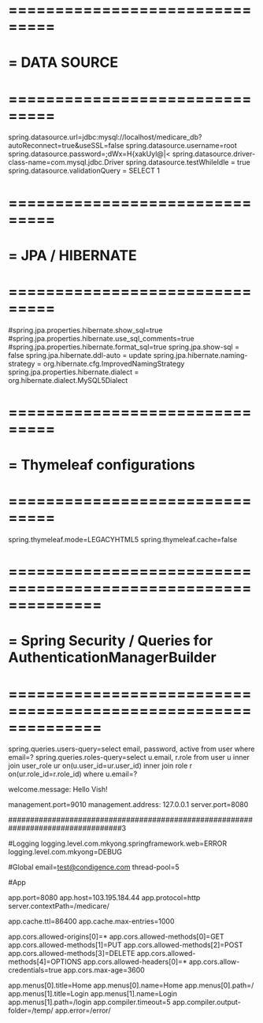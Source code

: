 
# ===============================
# = DATA SOURCE
# ===============================
spring.datasource.url=jdbc:mysql://localhost/medicare_db?autoReconnect=true&useSSL=false
spring.datasource.username=root
spring.datasource.password=;dWx=H{xakUyl@|<
spring.datasource.driver-class-name=com.mysql.jdbc.Driver
spring.datasource.testWhileIdle = true
spring.datasource.validationQuery = SELECT 1

# ===============================
# = JPA / HIBERNATE
# ===============================

#spring.jpa.properties.hibernate.show_sql=true
#spring.jpa.properties.hibernate.use_sql_comments=true
#spring.jpa.properties.hibernate.format_sql=true
spring.jpa.show-sql = false
spring.jpa.hibernate.ddl-auto = update
spring.jpa.hibernate.naming-strategy = org.hibernate.cfg.ImprovedNamingStrategy
spring.jpa.properties.hibernate.dialect = org.hibernate.dialect.MySQL5Dialect

# ===============================
# = Thymeleaf configurations
# ===============================
spring.thymeleaf.mode=LEGACYHTML5
spring.thymeleaf.cache=false

# ==============================================================
# = Spring Security / Queries for AuthenticationManagerBuilder  
# ==============================================================
spring.queries.users-query=select email, password, active from user where email=?
spring.queries.roles-query=select u.email, r.role from user u inner join user_role ur on(u.user_id=ur.user_id) inner join role r on(ur.role_id=r.role_id) where u.email=?

welcome.message: Hello Vish!

management.port=9010
management.address: 127.0.0.1
server.port=8080

##################################################################################3

#Logging
logging.level.com.mkyong.springframework.web=ERROR
logging.level.com.mkyong=DEBUG

#Global
email=test@condigence.com
thread-pool=5

#App

app.port=8080
app.host=103.195.184.44
app.protocol=http
server.contextPath=/medicare/


app.cache.ttl=86400
app.cache.max-entries=1000

app.cors.allowed-origins[0]=*
app.cors.allowed-methods[0]=GET
app.cors.allowed-methods[1]=PUT
app.cors.allowed-methods[2]=POST
app.cors.allowed-methods[3]=DELETE
app.cors.allowed-methods[4]=OPTIONS
app.cors.allowed-headers[0]=*
app.cors.allow-credentials=true
app.cors.max-age=3600

app.menus[0].title=Home
app.menus[0].name=Home
app.menus[0].path=/
app.menus[1].title=Login
app.menus[1].name=Login
app.menus[1].path=/login
app.compiler.timeout=5
app.compiler.output-folder=/temp/
app.error=/error/
